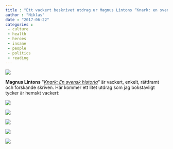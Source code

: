 ```yaml
---
title : "Ett vackert beskrivet utdrag ur Magnus Lintons “Knark: en svensk historia”"
author : "Niklas"
date : "2017-06-22"
categories : 
 - culture
 - health
 - heroes
 - insane
 - people
 - politics
 - reading
---
```


[![](https://niklasblog.com/wp-content/2017-06-22_08-22-55.jpg)](https://niklasblog.com/wp-content/2017-06-22_08-22-55.jpg)

**Magnus Lintons** "_[Knark: En svensk historia](https://www.goodreads.com/book/show/26571095-knark)_" är vackert, enkelt, rättframt och forskande skriven. Här kommer ett litet utdrag som jag bokstavligt tycker är hemskt vackert:

[![](https://niklasblog.com/wp-content/IMG_20170622_075048-688x1024.jpg)](https://niklasblog.com/wp-content/IMG_20170622_075048.jpg)

[![](https://niklasblog.com/wp-content/IMG_20170622_075059-644x1024.jpg)](https://niklasblog.com/wp-content/IMG_20170622_075059.jpg)

[![](https://niklasblog.com/wp-content/IMG_20170622_075105-1024x461.jpg)](https://niklasblog.com/wp-content/IMG_20170622_075105.jpg)

[![](https://niklasblog.com/wp-content/IMG_20170622_075614-1024x521.jpg)](https://niklasblog.com/wp-content/IMG_20170622_075614.jpg)

[![](https://niklasblog.com/wp-content/IMG_20170622_075619-745x1024.jpg)](https://niklasblog.com/wp-content/IMG_20170622_075619.jpg)
